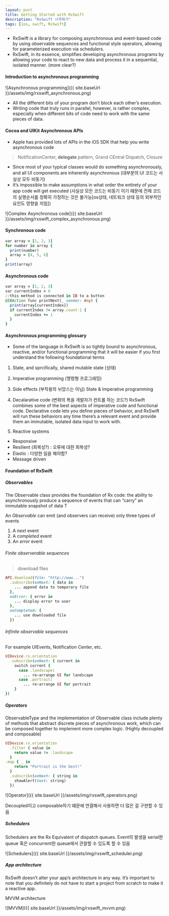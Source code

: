 ```yaml
---
layout: post
title: Getting Started with RxSwift
description: "RxSwift 시작하기"
tags: [ios, swift, RxSwift]
---
```


- RxSwift is a library for composing asynchronous and event-based code by using observable sequences and functional style operators, allowing for parameterized execution via schedulers.
- RxSwift, in its essence, simplifies developing asynchronous programs by allowing your code to react to new data and process it in a sequential, isolated manner. (more clear?)


#### Introduction to asynchronous programming

![Asynchronous programming]({{ site.baseUrl }}/assets/img/rxswift_asynchronous.png)


- All the different bits of your program don’t block each other’s execution.
- Writing code that truly runs in parallel, however, is rather complex, especially when different bits of code need to work with the same pieces of data.


#### Cocoa and UIKit Asynchronous APIs

- Apple has provided lots of APIs in the iOS SDK that help you write asynchronous code

> NotificationCenter,  **delegate** pattern,  Grand CEntral Dispatch,  Closure

- Since most of your typical classes would do something asynchronously, and all UI components are inherently asynchronous (대부분의 UI 코드는 사실상 모두 비동기)
- It’s impossible to make assumptions in what order the entirety of your app code will get executed (사실상 모든 코드는 비동기 이기 떄문에 전체 코드의 실행순서를 정확히 가정하는 것은 불가능[os상태, 네트워크 상태 등의 외부적인 요인도 영향을 끼침])

![Complex Asynchronous code]({{ site.baseUrl }}/assets/img/rxswift_complex_asynchronous.png)

#### Synchronous code

~~~ruby
var array = [1, 2, 3]
for number in array {
  print(number)
  array = [4, 5, 6]
}
print(array)
~~~

#### Asynchronous code

~~~ruby
var array = [1, 2, 3]
var currentIndex = 0
//this method is connected in IB to a button
@IBAction func printNext(_ sender: Any) {
  print(array[currentIndex])
  if currentIndex != array.count-1 {
    currentIndex += 1
  }
}
~~~

#### Asynchronous programming glossary

- Some of the language in RxSwift is so tightly bound to asynchronous, reactive, and/or functional programming that it will be easier if you first understand the following foundational terms

1. State, and sprcifically, shared mutable state (상태)

2. Imperative programming (명령형 프로그래밍)

3. Side effects (부작용의 뉘앙스는 아님)
State & Imperative programming

4. Decalarative code (변화의 폭을 개발자가 컨트롤 하는 코드?)
RxSwift combines some of the best aspects of imperative code and functional code.
Declarative code lets you define pieces of behavior, and RxSwift will run these behaviors any time there’s a relevant event and provide them an immutable, isolated data input to work with.

5. Reactive systems
- Responsive
- Resilient (회복성?)
: 오류에 대한 회복성?
- Elastic
: 다양한 일을 해야함?
- Message driven


#### Foundation of RxSwift

##### Observables

The Observable<T> class provides the foundation of Rx code: the ability to asynchronously produce a sequence of events that can “carry” an immutable snapshot of data T

An *Observable* can emit (and observers can receive) only three types of events
1. A *next* event
2. A *completed* event
3. An *error* event

###### Finite observerable sequences
> download files
~~~ruby
API.download(file: "http://www...")
  .subscribe(onNext: { data in
    ... append data to temporary file
  },
  onError: { error in
    ... display error to user
  },
  onCompleted: {
    ... use downloaded file
  })
~~~

###### Infinite observable sequences
 
 For example UIEvents, Notification Center, etc.
~~~ruby
UIDevice.rx.orientation
  .subscribe(onNext: { current in
    switch current {
      case .landscape:
        ... re-arrange UI for landscape
      case .portrait:
        ... re-arrange UI for portrait
    }
})
~~~


##### Operators

ObservableType and the implementation of Observable class include plenty of methods that abstract discrete pieces of asynchronous work, which can be composed together to implement more complex logic. (Highly decoupled and composable)

~~~ruby
UIDevice.rx.orientation
  .filter { value in
    return value != .landscape
  }
.map { _ in
    return "Portrait is the best!"
  }
  .subscribe(onNext: { string in
    showAlert(text: string)
  })
~~~

![Operator]({{ site.baseUrl }}/assets/img/rxswift_operators.png)

Decoupled이고 composable하기 떄문에 연결해서 사용하면 더 많은 걸 구현할 수 있음

##### Schedulers

Schedulers are the Rx Equivalent of dispatch queues.
Event의 발생을 serial한 queue 혹은 concurrent한 queue에서 관찰할 수 있도록 할 수 있음

![Schedulers]({{ site.baseUrl }}/assets/img/rxswift_scheduler.png)

##### App architecture

RxSwift doesn’t alter your app’s architecture in any way.
It’s important to note that you definitely do not have to start a project from scratch to make it a reactive app.

MVVM architecture

![MVVM]({{ site.baseUrl }}/assets/img/rxswift_mvvm.png)

